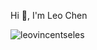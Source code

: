 <p align="left">Hi 👋, I'm Leo Chen</p>
<p align="left"> <img src="https://komarev.com/ghpvc/?username=leovincentseles&label=Profile%20views&color=0e75b6&style=flat" alt="leovincentseles" /> </p>

